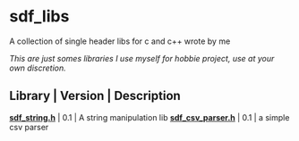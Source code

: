 # sdf_libs

A collection of single header libs for c and c++ wrote by me

*This are just somes libraries I use myself for hobbie project, use at your own discretion.*

Library | Version | Description
-------------------------------
**[sdf_string.h](sdf_string.h)**     | 0.1 | A string manipulation lib
**[sdf_csv_parser.h](sdf_string.h)** | 0.1 | a simple csv parser